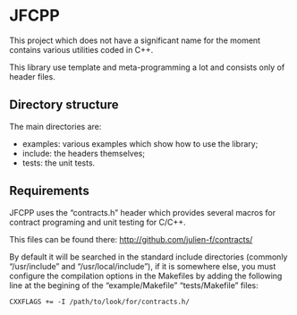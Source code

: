 # JFCPP

This project  which does  not have  a significant name  for the  moment contains
various utilities coded in C++.

This library use template and meta-programming a lot and consists only of header
files.


## Directory structure

The main directories are:

- examples: various examples which show how to use the library;
- include: the headers themselves;
- tests: the unit tests.


## Requirements

JFCPP uses the  “contracts.h” header which provides several  macros for contract
programing and unit testing for C/C++.

This files can be found there: http://github.com/julien-f/contracts/

By default  it will  be searched in  the standard include  directories (commonly
“/usr/include”  and “/usr/local/include”),  if it  is somewhere  else,  you must
configure the compilation options in  the Makefiles by adding the following line
at the begining of the “example/Makefile” “tests/Makefile” files:

    CXXFLAGS += -I /path/to/look/for/contracts.h/
